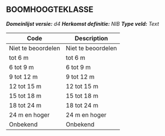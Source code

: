 ## BOOMHOOGTEKLASSE

*__Domeinlijst versie:__ d4*
*__Herkomst definitie:__ NIB*
*__Type veld:__ Text*

|__Code__ |__Description__	|
|	---	|	---	|
| Niet te beoordelen | Niet te beoordelen |
| tot 6 m | tot 6 m |
| 6 tot 9 m | 6 tot 9 m |
| 9 tot 12 m | 9 tot 12 m |
| 12 tot 15 m | 12 tot 15 m |
| 15 tot 18 m | 15 tot 18 m |
| 18 tot 24 m | 18 tot 24 m |
| 24 m en hoger | 24 m en hoger |
| Onbekend | Onbekend |
